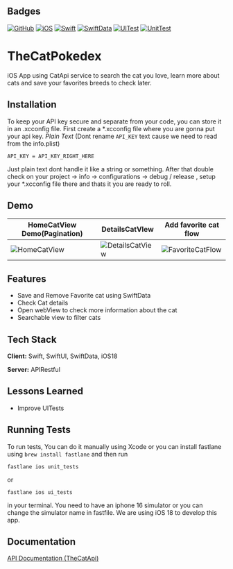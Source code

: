 
## Badges
[![GitHub](https://img.shields.io/badge/GitHub-gray.svg)](https://docs.github.com/en/rest?apiVersion=2022-11-28) [![iOS](https://img.shields.io/badge/iOS-white.svg)](https://developer.apple.com)   [![Swift](https://img.shields.io/badge/swift-orange.svg)](https://developer.apple.com/documentation/swift/) [![SwiftData](https://img.shields.io/badge/swiftData-blue.svg)](https://developer.apple.com/xcode/swiftdata/)
[![UITest](https://img.shields.io/badge/UITest-yellow.svg)](https://developer.apple.com/documentation/xctest/user-interface-tests)
[![UnitTest](https://img.shields.io/badge/UnitTests-red.svg)](https://developer.apple.com/documentation/xctest)


# TheCatPokedex

iOS App using CatApi service to search the cat you love, learn more about cats and save your favorites breeds to check later.


## Installation
To keep your API key secure and separate from your code, you can store it in an .xcconfig file.
First create a *.xcconfig file where you are gonna put your api key.
*Plain Text* (Dont rename `API_KEY` text cause we need to read from the info.plist)

`API_KEY = API_KEY_RIGHT_HERE `

Just plain text dont handle it like a string or something. After that double check on your project -> info -> configurations -> debug / release , setup your *.xcconfig file there and thats it you are ready to roll. 
## Demo

|HomeCatView Demo(Pagination)| DetailsCatVIew | Add favorite cat flow|
|---------|---------|-----------|
|![HomeCatView](https://github.com/user-attachments/assets/d310c115-3d68-419e-8e17-f917b2c35096)|  ![DetailsCatView](https://github.com/user-attachments/assets/f750c4a5-3b79-4e6c-bf88-37d2a64d26f5) | ![FavoriteCatFlow](https://github.com/user-attachments/assets/6d87fdcb-ba7b-4125-bee4-b6dc8ca48bf8) |



## Features

- Save and Remove Favorite cat using SwiftData
- Check Cat details
- Open webView to check more information about the cat
- Searchable view to filter cats


## Tech Stack

**Client:** Swift, SwiftUI, SwiftData, iOS18

**Server:** APIRestful


## Lessons Learned

- Improve UITests

## Running Tests

To run tests, You can do it manually using Xcode or you can install fastlane using
`brew install fastlane` 
and then run

`fastlane ios unit_tests`

or 

`fastlane ios ui_tests`

in your terminal. You need to have an iphone 16 simulator or you can change the simulator name in fastfile. We are using iOS 18 to develop this app.

## Documentation

[API Documentation (TheCatApi)](https://thecatapi.com)

